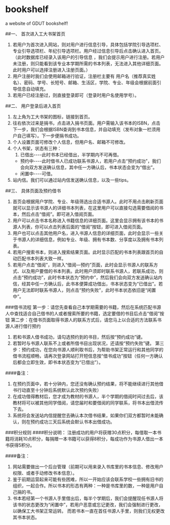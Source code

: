 bookshelf
=========
a website of GDUT bookshelf!

##一、  首次进入工大书架首页
1. 若用户为首次进入网站，则对用户进行信息引导，具体包括学院引导选项栏、专业引导选项栏、年纪引导选项栏。用户经过信息引导后点击确认进入首页。（此时数据库已经录入该用户的引导信息 ，我们会提示用户进行注册。若用户未注册，则只能看到该专业本学期所需的书本列表，无法进入其他详细页面。此时用户可以选择注册进入注册页面。）
2. 用户注册时我们会使用邮箱进行验证，注册栏主要有 用户名（推荐真实姓名）、密码、学号、长短号、邮箱、生活区，学院、专业、年级会根据前面引导信息自动填充。
3. 若用户已经注册过，则直接登录即可（登录时用户名使用学号）。

##二、	用户登录后进入首页
1. 左上角为工大书架的图标，链接到首页。
2. 往右依次过来是捐书，点击进入捐书页面。用户需输入该书本的ISBN，点击下一步，我们会根据ISBN查询到书本信息，并自动填充（发布对象一栏须用户自己填写）。下一步便捐书成功。
3. 个人设置页面可修改个人信息，但用户名、邮箱不可修改。
4. 个人书架，状态有三种：
    1. 已借出----此时书本已经借出，半学期内不可再借。
    - 预约中----此时借书人已成功联系书源人，若用户点击“预约成功”，我们会向双方发送确认信息，其中任一方确认后，书本状态会变为“借出”。
    - 闲置中----可借。
5. 站内信。我们可以通过站内信发送确认信息，以及一些tips。

##三、	具体页面及预约借书
1. 首页会根据用户学院、专业、年级筛选出合适书源人。此时不用点击刷新页面就可以显示该书源人的详细书本列表，在这里用户可以直接勾选需要借阅的书本，然后点击“借阅”。即可进入借阅页面。
2. 用户可以点击书本名称进入书籍信息的详细页面。这里会显示拥有该书本的书源人列表，你可以点击列表后面的“借阅”按钮，即可进入借阅页面。
3. 用户也可以点击其他用户名，进入书源人信息的详细页面，此时会显示一些关于书源人的详细信息，例如专业、年级、拥有书本数、分享度以及拥有书本列表。
4. 若用户搜索书本，则进入搜索结果页面。此时显示匹配的书本列表跟首页的自动匹配书本列表大致一样。
5. 若用户点击“借阅”，则进入“借阅—预约”页面，此时会显示书源人的联系方式、以及用户要借的书本列表。此时用户须即时联系书源人，若联系成功，则点击“预约成功”，此时书本状态为“预约中”，然后我们会向双方发送确认站内信，经其中任一方确认后，此书本便算成功借出，书本状态变为“已借出”。若用户无法即时联系书源人，则点击“预约失败”，此时书本状态依旧是“闲置中”。

###借书流程
第一步：请您先查看自己本学期需要的书籍，然后在系统匹配书源人中查找适合自己借书的人或者搜索所要的书籍，选定要借的书目后点击“借阅”按钮
第二步：在借书页面取得书源人的联系方式后，请您马上以合适的方法联系书源人进行借行预约
1. 若和书源人借书成功，请勾选预约到的书目，然后按“预约成功”键。
2. 若暂时与书源人联系不上或者所借书目出现状况，还请按“预约失败”键。
第三步：预约成功，在您向书源人顺利取书后，为帮助书架正常运行和其他同学的借书流程顺畅，请再次登录网站打开短信息按“借书成功”按钮（任何一方确认后都会立即生效，即书本状态变为“已借出”）。

####备注：
1. 在预约页面中，若十分钟内，您还没有确认预约结果，将不能继续进行其他借书行动直至十分钟后系统默认此次预约失败）
2. 在成功借得教材后，您才成为教材的书源人，半个学期的借阅时间过去后，该教材将可以被其他同学借阅，请您届时和要借阅的同学联系，将书本出借流传下去。
3. 系统将会发送站内信提醒您去确认本次借书结果，如果你们双方都暂时未能确认，则在预约成功三天后系统会默认书本出借成功。


###积分规则
####积分说明：
注册成功的用户将获赠30点积分，每借取一本书籍将消耗10点积分，每捐赠一本书籍可以获得8积分，每成功作为书源人借出一本书获得5积分。

####备注：
1. 网站需要做出一个后台管理（前期可以用来录入书库里的书本信息、修改用户权限、或者手动修改书本信息）。
2. 鉴于前期运营起来可能有些困难，所以一开始应该会联系学校一些拥有旧书的组织，一起合作。所以书本的形态有两种：一种是书库里的数，一种是用户自己捐的书。
3. 书本若经第一个书源人手里借出后，每半个学期后，我们会提醒现任书源人将该书的状态更改为“闲置中”，若用户恶意或忘记更改，我们会强制进行更改，以确保工大书架正常运转。
而若书本一直在首任书源人手里，则我们无权更改其书本状态。
